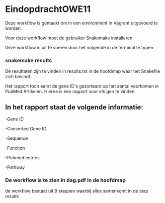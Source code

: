 # EindopdrachtOWE11

Deze workflow is gemaakt om in een environment in Vagrant uitgevoerd te worden.

Voor deze workflow moet de gebruiker Snakemake installeren.

Deze workflow is uit te voeren door het volgende in de terminal te typen:

### snakemake results


De resultaten zijn te vinden in results.txt in de hoofdmap waar het Snakefile zich bevindt.

Het rapport toon eerst de gene ID's gesorteerd op het aantal voorkomen in PubMed Artikelen.
Hierna is een rapport voor elk gen te vinden.


## In het rapport staat de volgende informatie:
-Gene ID

-Converted Gene ID

-Sequence

-Function

-Pubmed entries

-Pathway


### De workflow is te zien in dag.pdf in de hoofdmap

de workflow bestaat uit 9 stappen waarbij alles samenkomt in de stap *results*
